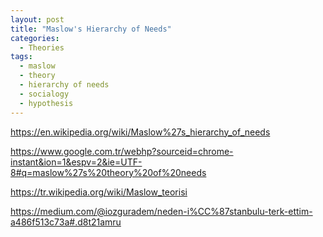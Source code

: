 ```yaml
---
layout: post
title: "Maslow's Hierarchy of Needs"
categories:
  - Theories
tags:
  - maslow
  - theory
  - hierarchy of needs
  - socialogy
  - hypothesis
---
```

https://en.wikipedia.org/wiki/Maslow%27s_hierarchy_of_needs

https://www.google.com.tr/webhp?sourceid=chrome-instant&ion=1&espv=2&ie=UTF-8#q=maslow%27s%20theory%20of%20needs

https://tr.wikipedia.org/wiki/Maslow_teorisi

https://medium.com/@iozguradem/neden-i%CC%87stanbulu-terk-ettim-a486f513c73a#.d8t21amru

